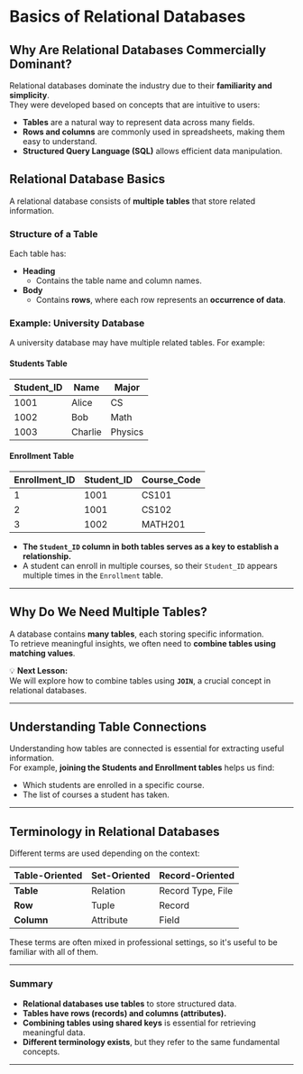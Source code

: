 # Basics of Relational Databases

## Why Are Relational Databases Commercially Dominant?

Relational databases dominate the industry due to their **familiarity and simplicity**.  
They were developed based on concepts that are intuitive to users:

- **Tables** are a natural way to represent data across many fields.
- **Rows and columns** are commonly used in spreadsheets, making them easy to understand.
- **Structured Query Language (SQL)** allows efficient data manipulation.

## Relational Database Basics

A relational database consists of **multiple tables** that store related information.

### Structure of a Table
Each table has:
- **Heading**  
  - Contains the table name and column names.
- **Body**  
  - Contains **rows**, where each row represents an **occurrence of data**.

### Example: University Database
A university database may have multiple related tables. For example:

#### **Students Table**
| Student_ID | Name      | Major    |
|------------|----------|----------|
| 1001       | Alice    | CS       |
| 1002       | Bob      | Math     |
| 1003       | Charlie  | Physics  |

#### **Enrollment Table**
| Enrollment_ID | Student_ID | Course_Code |
|--------------|------------|-------------|
| 1            | 1001       | CS101       |
| 2            | 1001       | CS102       |
| 3            | 1002       | MATH201     |

- **The `Student_ID` column in both tables serves as a key to establish a relationship.**  
- A student can enroll in multiple courses, so their `Student_ID` appears multiple times in the `Enrollment` table.

---

## Why Do We Need Multiple Tables?
A database contains **many tables**, each storing specific information.  
To retrieve meaningful insights, we often need to **combine tables using matching values**.

💡 **Next Lesson:**  
We will explore how to combine tables using **`JOIN`**, a crucial concept in relational databases.

---

## Understanding Table Connections

Understanding how tables are connected is essential for extracting useful information.  
For example, **joining the Students and Enrollment tables** helps us find:
- Which students are enrolled in a specific course.
- The list of courses a student has taken.

---

## Terminology in Relational Databases

Different terms are used depending on the context:

| **Table-Oriented** | **Set-Oriented** | **Record-Oriented** |
|--------------------|-----------------|---------------------|
| **Table**         | Relation        | Record Type, File  |
| **Row**           | Tuple           | Record             |
| **Column**        | Attribute       | Field              |

These terms are often mixed in professional settings, so it's useful to be familiar with all of them.

---

### Summary
- **Relational databases use tables** to store structured data.
- **Tables have rows (records) and columns (attributes).**
- **Combining tables using shared keys** is essential for retrieving meaningful data.
- **Different terminology exists**, but they refer to the same fundamental concepts.

---
